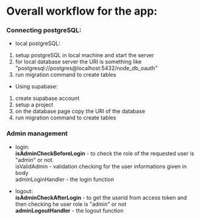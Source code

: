 # Overall workflow for the app:

### Connecting postgreSQL:

- local postgreSQL:

1. setup postgreSQL in local machine and start the server
2. for local database server the URI is something like "postgresql://postgres@localhost:5432/node_db_oauth"
3. run migration command to create tables

- Using supabase:

1. create supabase account
2. setup a project
3. on the database page copy the URI of the database
4. run migration command to create tables
### Admin management

- login:
  <br/>
  <b>isAdminCheckBeforeLogin</b> - to check the role of the requested user is "admin" or not.
  <br/>
  isValidAdmin - validation checking for the user informations given in body
  <br/>
  adminLoginHandler - the login function

- logout:
  <br/>
  <b>isAdminCheckAfterLogin</b> - to get the userid from access token and then checking he user role is "admin" or not
  <br/>
  <b>adminLogoutHandler</b> - the logout function

<br/>
